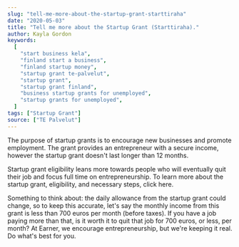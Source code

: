 ```yaml
---
slug: "tell-me-more-about-the-startup-grant-starttiraha"
date: "2020-05-03"
title: "Tell me more about the Startup Grant (Starttiraha)."
author: Kayla Gordon
keywords:
  [
    "start business kela",
    "finland start a business",
    "finland startup money",
    "startup grant te-palvelut",
    "startup grant",
    "startup grant finland",
    "business startup grants for unemployed",
    "startup grants for unemployed",
  ]
tags: ["Startup Grant"]
source: ["TE Palvelut"]
---
```


The purpose of startup grants is to encourage new businesses and promote employment. The grant provides an entrepreneur with a secure income, however the startup grant doesn't last longer than 12 months.

Startup grant eligibility leans more towards people who will eventually quit their job and focus full time on entrepreneurship. To learn more about the startup grant, eligibility, and necessary steps, click here.

Something to think about: the daily allowance from the startup grant could change, so to keep this accurate, let's say the monthly income from this grant is less than 700 euros per month (before taxes). If you have a job paying more than that, is it worth it to quit that job for 700 euros, or less, per month? At Earner, we encourage entrepreneurship, but we're keeping it real. Do what's best for you.
